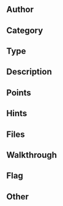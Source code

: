 # 

## Author

## Category

## Type

## Description

## Points

## Hints

## Files

## Walkthrough

## Flag

## Other

